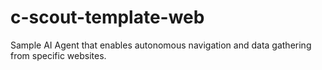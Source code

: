 # c-scout-template-web
Sample AI Agent that enables autonomous navigation and data gathering from specific websites.
